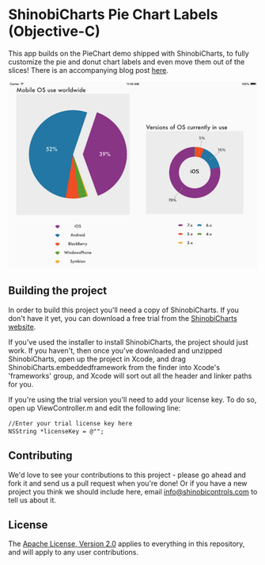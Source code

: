 ShinobiCharts Pie Chart Labels (Objective-C)
=====================

This app builds on the PieChart demo shipped with ShinobiCharts, to fully customize the pie and donut chart labels and even move them out of the slices! There is an accompanying blog post [here](http://www.shinobicontrols.com/blog/posts/2012/08/06/pie-chart-labels-that-are-out-of-this-slice/).

![Screenshot](screenshot.png?raw=true)

Building the project
------------------

In order to build this project you'll need a copy of ShinobiCharts. If you don't have it yet, you can download a free trial from the [ShinobiCharts website](http://www.shinobicontrols.com/shinobicharts/).

If you've used the installer to install ShinobiCharts, the project should just work. If you haven't, then once you've downloaded and unzipped ShinobiCharts, open up the project in Xcode, and drag ShinobiCharts.embeddedframework from the finder into Xcode's 'frameworks' group, and Xcode will sort out all the header and linker paths for you.

If you're using the trial version you'll need to add your license key. To do so, open up ViewController.m and edit the following line:

    //Enter your trial license key here
    NSString *licenseKey = @"";
    
Contributing
------------

We'd love to see your contributions to this project - please go ahead and fork it and send us a pull request when you're done! Or if you have a new project you think we should include here, email info@shinobicontrols.com to tell us about it.

License
-------

The [Apache License, Version 2.0](license.txt) applies to everything in this repository, and will apply to any user contributions.


